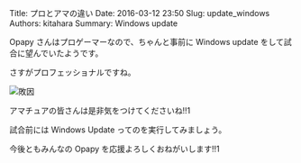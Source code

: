 Title: プロとアマの違い
Date: 2016-03-12 23:50
Slug: update_windows
Authors: kitahara
Summary: Windows update

Opapy さんはプロゲーマーなので、ちゃんと事前に Windows update をして試合に望んでいたようです。

さすがプロフェッショナルですね。

![敗因]({filename}/assets/2016031201.png)

アマチュアの皆さんは是非気をつけてくださいね!!1

試合前には Windows Update ってのを実行してみましょう。

今後ともみんなの Opapy を応援よろしくおねがいします!!1
